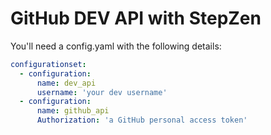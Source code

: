 # GitHub DEV API with StepZen
 
You'll need a config.yaml with the following details:

```yaml
configurationset:
  - configuration:
      name: dev_api
      username: 'your dev username'
  - configuration:
      name: github_api
      Authorization: 'a GitHub personal access token'
```